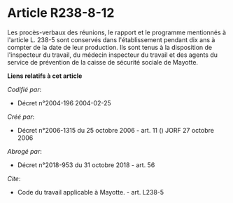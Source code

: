 # Article R238-8-12

Les procès-verbaux des réunions, le rapport et le programme mentionnés à l'article L. 238-5 sont conservés dans
l'établissement pendant dix ans à compter de la date de leur production. Ils sont tenus à la disposition de l'inspecteur du
travail, du médecin inspecteur du travail et des agents du service de prévention de la caisse de sécurité sociale de Mayotte.

**Liens relatifs à cet article**

_Codifié par_:

  - Décret n°2004-196 2004-02-25

_Créé par_:

  - Décret n°2006-1315 du 25 octobre 2006 - art. 11 () JORF 27 octobre 2006

_Abrogé par_:

  - Décret n°2018-953 du 31 octobre 2018 - art. 56

_Cite_:

  - Code du travail applicable à Mayotte. - art. L238-5
